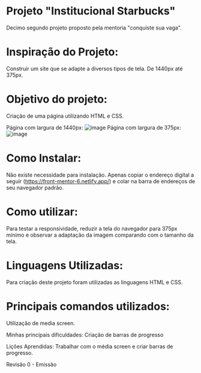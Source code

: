 # Projeto "Institucional Starbucks"
  Decimo segundo projeto proposto pela mentoria "conquiste sua vaga".

# Inspiração do Projeto:
  Construir um site que se adapte a diversos tipos de tela. De 1440px até 375px.

# Objetivo do projeto:
  Criação de uma página utilizando HTML e CSS.

Página com largura de 1440px: ![image](https://user-images.githubusercontent.com/114194052/207914965-f7fad788-df33-4f7b-9918-1f00655e1749.png)
Página com largura de 375px: ![image](https://user-images.githubusercontent.com/114194052/207914785-abb22b2f-5172-4a9d-bd5a-991eda64df43.png)

# Como Instalar:
  Não existe necessidade para instalação. Apenas copiar o endereço digital a seguir (https://front-mentor-6.netlify.app/) e colar na barra de endereços de seu navegador padrão.

# Como utilizar:
  Para testar a responsividade, reduzir a tela do navegador para 375px mínimo e observar a adaptação da imagem comparando com o tamanho da tela.

# Linguagens Utilizadas:
Para criação deste projeto foram utilizadas as linguagens HTML e CSS.

# Principais comandos utilizados:
Utilização de media screen.

Minhas principais dificuldades:
Criação de barras de progresso

Lições Aprendidas:
Trabalhar com o média screen e criar barras de progresso.

Revisão 0 - Emissão
